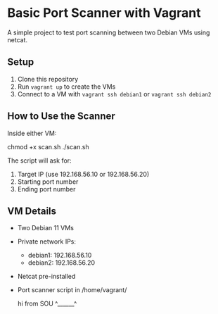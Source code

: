 # Basic Port Scanner with Vagrant

A simple project to test port scanning between two Debian VMs using netcat.

## Setup
1. Clone this repository
2. Run `vagrant up` to create the VMs
3. Connect to a VM with `vagrant ssh debian1` or `vagrant ssh debian2`

## How to Use the Scanner
Inside either VM:

chmod +x scan.sh
./scan.sh

The script will ask for:
1. Target IP (use 192.168.56.10 or 192.168.56.20)
2. Starting port number
3. Ending port number

## VM Details
- Two Debian 11 VMs
- Private network IPs:
  - debian1: 192.168.56.10
  - debian2: 192.168.56.20
- Netcat pre-installed
- Port scanner script in /home/vagrant/

  hi from SOU ^______^

